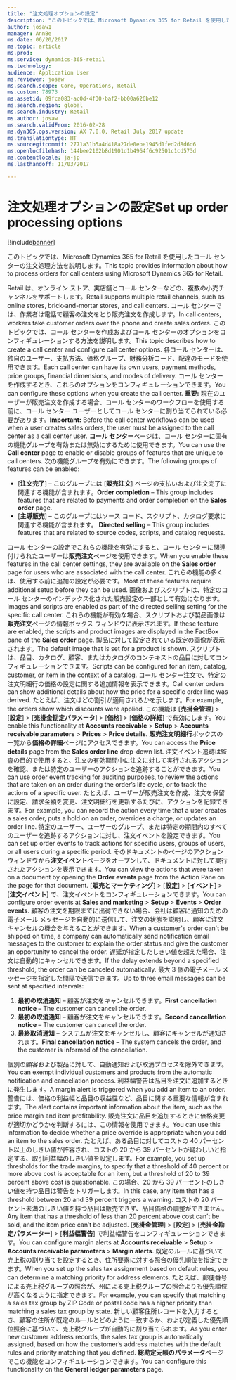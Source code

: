 ```yaml
---
title: "注文処理オプションの設定"
description: "このトピックでは、Microsoft Dynamics 365 for Retail を使用したコール センターの注文処理方法を説明します。"
author: josaw1
manager: AnnBe
ms.date: 06/20/2017
ms.topic: article
ms.prod: 
ms.service: dynamics-365-retail
ms.technology: 
audience: Application User
ms.reviewer: josaw
ms.search.scope: Core, Operations, Retail
ms.custom: 78973
ms.assetid: 09fca083-ac0d-4f30-baf2-bb00a626be12
ms.search.region: global
ms.search.industry: Retail
ms.author: josaw
ms.search.validFrom: 2016-02-28
ms.dyn365.ops.version: AX 7.0.0, Retail July 2017 update
ms.translationtype: HT
ms.sourcegitcommit: 2771a31b5a4d418a27de0ebe1945d1fed2d8d6d6
ms.openlocfilehash: 144bee2102b8d1901d1b4964f6c92501c1cd573d
ms.contentlocale: ja-jp
ms.lasthandoff: 11/03/2017

---
```


# <a name="set-up-order-processing-options"></a><span data-ttu-id="1942a-103">注文処理オプションの設定</span><span class="sxs-lookup"><span data-stu-id="1942a-103">Set up order processing options</span></span>

[!include[banner](includes/banner.md)]


<span data-ttu-id="1942a-104">このトピックでは、Microsoft Dynamics 365 for Retail を使用したコール センターの注文処理方法を説明します。</span><span class="sxs-lookup"><span data-stu-id="1942a-104">This topic provides information about how to process orders for call centers using Microsoft Dynamics 365 for Retail.</span></span> 

<span data-ttu-id="1942a-105">Retail は、オンライン ストア、実店舗とコール センターなどの、複数の小売チャンネルをサポートします。</span><span class="sxs-lookup"><span data-stu-id="1942a-105">Retail supports multiple retail channels, such as online stores, brick-and-mortar stores, and call centers.</span></span> <span data-ttu-id="1942a-106">コール センターでは、作業者は電話で顧客の注文をとり販売注文を作成します。</span><span class="sxs-lookup"><span data-stu-id="1942a-106">In call centers, workers take customer orders over the phone and create sales orders.</span></span> <span data-ttu-id="1942a-107">このトピックでは、コール センターを作成およびコール センターのオプションをコンフィギュレーションする方法を説明します。</span><span class="sxs-lookup"><span data-stu-id="1942a-107">This topic describes how to create a call center and configure call center options.</span></span> <span data-ttu-id="1942a-108">各コール センターは、独自のユーザー、支払方法、価格グループ、財務分析コード、配達のモードを使用できます。</span><span class="sxs-lookup"><span data-stu-id="1942a-108">Each call center can have its own users, payment methods, price groups, financial dimensions, and modes of delivery.</span></span> <span data-ttu-id="1942a-109">コール センターを作成するとき、これらのオプションをコンフィギュレーションできます。</span><span class="sxs-lookup"><span data-stu-id="1942a-109">You can configure these options when you create the call center.</span></span> <span data-ttu-id="1942a-110">**重要:** 現在のユーザーが販売注文を作成する場合、コール センターのワークフローを使用する前に、コール センター ユーザーとしてコール センターに割り当てられている必要があります。</span><span class="sxs-lookup"><span data-stu-id="1942a-110">**Important:** Before the call center workflows can be used when a user creates sales orders, the user must be assigned to the call center as a call center user.</span></span> <span data-ttu-id="1942a-111">**コール センター**ページは、コール センターに固有の機能グループを有効または無効にするために使用できます。</span><span class="sxs-lookup"><span data-stu-id="1942a-111">You can use the **Call center** page to enable or disable groups of features that are unique to call centers.</span></span> <span data-ttu-id="1942a-112">次の機能グループを有効にできます。</span><span class="sxs-lookup"><span data-stu-id="1942a-112">The following groups of features can be enabled:</span></span>

-   <span data-ttu-id="1942a-113">[**注文完了**] – このグループには [**販売注文**] ページの支払いおよび注文完了に関連する機能が含まれます。</span><span class="sxs-lookup"><span data-stu-id="1942a-113">**Order completion** – This group includes features that are related to payments and order completion on the **Sales order** page.</span></span>
-   <span data-ttu-id="1942a-114">[**主導販売**] – このグループにはソース コード、スクリプト、カタログ要求に関連する機能が含まれます。 </span><span class="sxs-lookup"><span data-stu-id="1942a-114">**Directed selling** – This group includes features that are related to source codes, scripts, and catalog requests.</span></span>

<span data-ttu-id="1942a-115">コール センターの設定でこれらの機能を有効にすると、コール センターに関連付けられたユーザーは**販売注文**ページを使用できます。</span><span class="sxs-lookup"><span data-stu-id="1942a-115">When you enable these features in the call center settings, they are available on the **Sales order** page for users who are associated with the call center.</span></span> <span data-ttu-id="1942a-116">これらの機能の多くは、使用する前に追加の設定が必要です。</span><span class="sxs-lookup"><span data-stu-id="1942a-116">Most of these features require additional setup before they can be used.</span></span> <span data-ttu-id="1942a-117">画像およびスクリプトは、特定のコール センターのインデックス化された販売設定の一部として有効になります。</span><span class="sxs-lookup"><span data-stu-id="1942a-117">Images and scripts are enabled as part of the directed selling setting for the specific call center.</span></span> <span data-ttu-id="1942a-118">これらの機能が有効な場合、スクリプトおよび製品画像は**販売注文**ページの情報ボックス ウィンドウに表示されます。</span><span class="sxs-lookup"><span data-stu-id="1942a-118">If these feature are enabled, the scripts and product images are displayed in the FactBox pane of the **Sales order** page.</span></span> <span data-ttu-id="1942a-119">製品に対して設定されている既定の画像が表示されます。</span><span class="sxs-lookup"><span data-stu-id="1942a-119">The default image that is set for a product is shown.</span></span> <span data-ttu-id="1942a-120">スクリプトは、品目、カタログ、顧客、またはカタログのコンテキストの品目に対してコンフィギュレーションできます。</span><span class="sxs-lookup"><span data-stu-id="1942a-120">Scripts can be configured for an item, catalog, customer, or item in the context of a catalog.</span></span> <span data-ttu-id="1942a-121">コール センター注文で、特定の注文明細行の価格の設定に関する追加情報を表示できます。</span><span class="sxs-lookup"><span data-stu-id="1942a-121">Call center orders can show additional details about how the price for a specific order line was derived.</span></span> <span data-ttu-id="1942a-122">たとえば、注文はどの割引が適用されるかを示します。</span><span class="sxs-lookup"><span data-stu-id="1942a-122">For example, the orders show which discounts were applied.</span></span> <span data-ttu-id="1942a-123">この機能は [**売掛金管理**] &gt; [**設定**] &gt; [**売掛金勘定パラメータ**] &gt; [**価格**] &gt; [**価格の詳細**] で有効にします。</span><span class="sxs-lookup"><span data-stu-id="1942a-123">You enable this functionality at **Accounts receivable** &gt; **Setup** &gt; **Accounts receivable parameters** &gt; **Prices** &gt; **Price details**.</span></span> <span data-ttu-id="1942a-124">**販売注文明細行**ボックスの一覧から**価格の詳細**ページにアクセスできます。</span><span class="sxs-lookup"><span data-stu-id="1942a-124">You can access the **Price details** page from the **Sales order line** drop-down list.</span></span> <span data-ttu-id="1942a-125">注文イベント追跡は監査の目的で使用すると、注文の有効期間中に注文に対して実行されるアクションを確認、または特定のユーザーのアクションを追跡することができます。</span><span class="sxs-lookup"><span data-stu-id="1942a-125">You can use order event tracking for auditing purposes, to review the actions that are taken on an order during the order’s life cycle, or to track the actions of a specific user.</span></span> <span data-ttu-id="1942a-126">たとえば、ユーザーが販売注文を作成、注文を保留に設定、請求金額を変更、注文明細行を更新するたびに、アクションを記録できます。</span><span class="sxs-lookup"><span data-stu-id="1942a-126">For example, you can record the action every time that a user creates a sales order, puts a hold on an order, overrides a charge, or updates an order line.</span></span> <span data-ttu-id="1942a-127">特定のユーザー、ユーザーのグループ、または特定の期間内のすべてのユーザーを追跡するアクションに対し、注文イベントを設定できます。</span><span class="sxs-lookup"><span data-stu-id="1942a-127">You can set up order events to track actions for specific users, groups of users, or all users during a specific period.</span></span> <span data-ttu-id="1942a-128">そのドキュメントのページのアクション ウィンドウから**注文イベント**ページをオープンして、ドキュメントに対して実行されたアクションを表示できます。</span><span class="sxs-lookup"><span data-stu-id="1942a-128">You can view the actions that were taken on a document by opening the **Order events** page from the Action Pane on the page for that document.</span></span> <span data-ttu-id="1942a-129">[**販売とマーケティング**] &gt; [**設定**] &gt; [**イベント**] &gt; [**注文イベント**] で、注文イベントをコンフィギュレーションできます。</span><span class="sxs-lookup"><span data-stu-id="1942a-129">You can configure order events at **Sales and marketing** &gt; **Setup** &gt; **Events** &gt; **Order events**.</span></span> <span data-ttu-id="1942a-130">顧客の注文を期限までに出荷できない場合、会社は顧客に通知のための電子メール メッセージを自動的に送信して、注文の状態を説明し、顧客に注文キャンセルの機会を与えることができます。</span><span class="sxs-lookup"><span data-stu-id="1942a-130">When a customer's order can't be shipped on time, a company can automatically send notification email messages to the customer to explain the order status and give the customer an opportunity to cancel the order.</span></span> <span data-ttu-id="1942a-131">遅延が指定したしきい値を超えた場合、注文は自動的にキャンセルできます。</span><span class="sxs-lookup"><span data-stu-id="1942a-131">If the delay extends beyond a specified threshold, the order can be canceled automatically.</span></span> <span data-ttu-id="1942a-132">最大 3 個の電子メール メッセージを指定した間隔で送信できます。</span><span class="sxs-lookup"><span data-stu-id="1942a-132">Up to three email messages can be sent at specified intervals:</span></span>

1.  <span data-ttu-id="1942a-133">**最初の取消通知** – 顧客が注文をキャンセルできます。</span><span class="sxs-lookup"><span data-stu-id="1942a-133">**First cancellation notice** – The customer can cancel the order.</span></span>
2.  <span data-ttu-id="1942a-134">**最初の取消通知** – 顧客が注文をキャンセルできます。</span><span class="sxs-lookup"><span data-stu-id="1942a-134">**Second cancellation notice** – The customer can cancel the order.</span></span>
3.  <span data-ttu-id="1942a-135">**最終取消通知** – システムが注文をキャンセルし、顧客にキャンセルが通知されます。</span><span class="sxs-lookup"><span data-stu-id="1942a-135">**Final cancellation notice** – The system cancels the order, and the customer is informed of the cancellation.</span></span>

<span data-ttu-id="1942a-136">個別の顧客および製品に対して、自動通知および取消プロセスを除外できます。</span><span class="sxs-lookup"><span data-stu-id="1942a-136">You can exempt individual customers and products from the automatic notification and cancellation process.</span></span> <span data-ttu-id="1942a-137">利益幅警告は品目を注文に追加するときに発生します。</span><span class="sxs-lookup"><span data-stu-id="1942a-137">A margin alert is triggered when you add an item to an order.</span></span> <span data-ttu-id="1942a-138">警告には、価格の利益幅と品目の収益性など、品目に関する重要な情報が含まれます。</span><span class="sxs-lookup"><span data-stu-id="1942a-138">The alert contains important information about the item, such as the price margin and item profitability.</span></span> <span data-ttu-id="1942a-139">販売注文に品目を追加するときに価格変更が適切かどうかを判断するには、この情報を使用できます。</span><span class="sxs-lookup"><span data-stu-id="1942a-139">You can use this information to decide whether a price override is appropriate when you add an item to the sales order.</span></span> <span data-ttu-id="1942a-140">たとえば、ある品目に対してコストの 40 パーセント以上のしきい値が許容され、コストの 20 から 39 パーセントが疑わしいと指定する、取引利益幅のしきい値を設定します。</span><span class="sxs-lookup"><span data-stu-id="1942a-140">For example, you set up thresholds for the trade margins, to specify that a threshold of 40 percent or more above cost is acceptable for an item, but a threshold of 20 to 39 percent above cost is questionable.</span></span> <span data-ttu-id="1942a-141">この場合、20 から 39 パーセントのしきい値を持つ品目は警告をトリガーします。</span><span class="sxs-lookup"><span data-stu-id="1942a-141">In this case, any item that has a threshold between 20 and 39 percent triggers a warning.</span></span> <span data-ttu-id="1942a-142">コストの 20 パーセント未満のしきい値を持つ品目は販売できず、品目価格の調整ができません。</span><span class="sxs-lookup"><span data-stu-id="1942a-142">Any item that has a threshold of less than 20 percent above cost can’t be sold, and the item price can’t be adjusted.</span></span> <span data-ttu-id="1942a-143">[**売掛金管理**] &gt; [**設定**] &gt; [**売掛金勘定パラメーター**] &gt; [**利益幅警告**] で利益幅警告をコンフィギュレーションできます。</span><span class="sxs-lookup"><span data-stu-id="1942a-143">You can configure margin alerts at **Accounts receivable** &gt; **Setup** &gt; **Accounts receivable parameters** &gt; **Margin alerts**.</span></span> <span data-ttu-id="1942a-144">既定のルールに基づいて売上税の割り当てを設定するとき、住所要素に対する照合の優先順位を指定できます。</span><span class="sxs-lookup"><span data-stu-id="1942a-144">When you set up the sales tax assignment based on default rules, you can determine a matching priority for address elements.</span></span> <span data-ttu-id="1942a-145">たとえば、郵便番号による売上税グループの照合が、州による売上税グループの照合よりも優先順位が高くなるように指定できます。</span><span class="sxs-lookup"><span data-stu-id="1942a-145">For example, you can specify that matching a sales tax group by ZIP Code or postal code has a higher priority than matching a sales tax group by state.</span></span> <span data-ttu-id="1942a-146">新しい顧客住所レコードを入力するとき、顧客の住所が既定のルールとどのように一致するか、および定義した優先順位照合に基づいて、売上税グループが自動的に割り当てられます。</span><span class="sxs-lookup"><span data-stu-id="1942a-146">As you enter new customer address records, the sales tax group is automatically assigned, based on how the customer’s address matches with the default rules and priority matching that you defined.</span></span> <span data-ttu-id="1942a-147">**総勘定元帳のパラメータ**ページでこの機能をコンフィギュレーションできます。</span><span class="sxs-lookup"><span data-stu-id="1942a-147">You can configure this functionality on the **General ledger parameters** page.</span></span>




